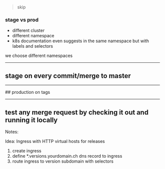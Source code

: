 

> skip

### stage vs prod

* different cluster
* different namespace
* k8s documentation even suggests in the same namespace but with labels and selectors

we choose different namespaces





----

## stage on every commit/merge to master


----

## production on tags


----

## test any merge request by checking it out and running it locally


Notes:

Idea: Ingress with HTTP virtual hosts for releases
1. create ingress
2. define *.versions.yourdomain.ch dns record to ingress
3. route ingress to version subdomain with selectors
